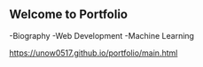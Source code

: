 ## Welcome to Portfolio

-Biography
-Web Development
-Machine Learning

 https://unow0517.github.io/portfolio/main.html
 
